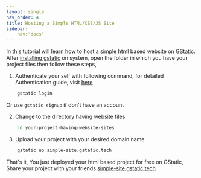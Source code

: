 ```yaml
---
layout: single
nav_order: 4
title: Hosting a Simple HTML/CSS/JS Site
sidebar:
    nav:"docs"
---
```


In this tutorial will learn how to host a simple html based website on GStatic.
After [installing gstatic](/install) on system, open the folder in which you have your project files then follow these steps,  




1. Authenticate your self with following command, for detailed Authentication guide, visit [here](auth.html)
```bash
    gstatic login  
```    
Or use `gstatic signup` if don't have an account

2. Change to the directory having website files
```bash
    cd your-project-having-website-sites
```

3. Upload your project with your desired domain name  
```bash
    gstatic up simple-site.gstatic.tech 
```    
That's it, You just deployed your html based project for free on GStatic, Share your project with your friends [simple-site.gstatic.tech](https://simple-site.gstatic.tech)

